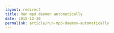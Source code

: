 ```yaml
---
layout: redirect
title: Run mpd daemon automatically
date: 2015-12-30
permalink: article/run-mpd-daemon-automatically
---
```

